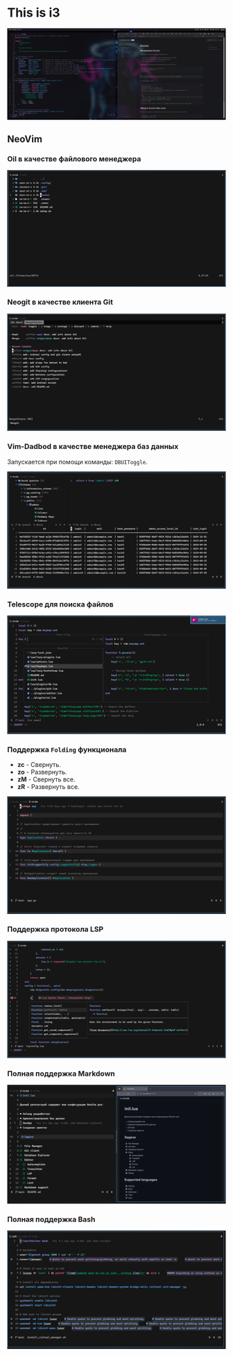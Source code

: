 <!--markdownlint-disable  MD041 MD033-->
# This is i3

![i3wm](./assets/i3wm.png)

## NeoVim

### Oil в качестве файлового менеджера

![aye](./assets/oilfm.png)

### Neogit в качестве клиента Git

![aye](./assets/neogit.png)

### Vim-Dadbod в качестве менеджера баз данных

Запускается при помощи команды: `DBUIToggle`.

![aye](./assets/dadbod.png)

### Telescope для поиска файлов

![aye](./assets/telescope.png)

### Поддержка `Folding` функционала

- **zc** - Свернуть.
- **zo** - Развернуть.
- **zM** - Свернуть все.
- **zR** - Развернуть все.

![aye](./assets/fold_support.png)

### Поддержка протокола LSP

![aye](./assets/lsp.png)

### Полная поддержка Markdown

![aye](./assets/markdown.png)

### Полная поддержка Bash

![aye](./assets/bash.png)
